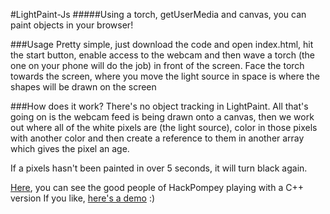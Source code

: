#LightPaint-Js
#####Using a torch, getUserMedia and canvas, you can paint objects in your browser!

###Usage
Pretty simple, just download the code and open index.html, hit the start button, enable access to the webcam and then wave a torch (the one on your phone will do the job) in front of the screen. Face the torch towards the screen, where you move the light source in space is where the shapes will be drawn on the screen

###How does it work?
There's no object tracking in LightPaint. All that's going on is the webcam feed is being drawn onto a canvas, then we work out where all of the white pixels are (the light source), color in those pixels with another color and then create a reference to them in another array which gives the pixel an age.

If a pixels hasn't been painted in over 5 seconds, it will turn black again.

[Here](https://vine.co/v/OJlUAArpugO/), you can see the good people of HackPompey playing with a C++ version
If you like, [here's a demo](http://sean.mtracey.org/stuff/lightpaint) :)
